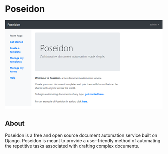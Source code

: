 # Poseidon

![screenshot](demo/ss1.png)

<h2>About</h2>

Poseidon is a free and open source document automation service built on Django. Poseidon is meant to provide a user-friendly method of automating the repetitive tasks associated with drafting complex documents.
